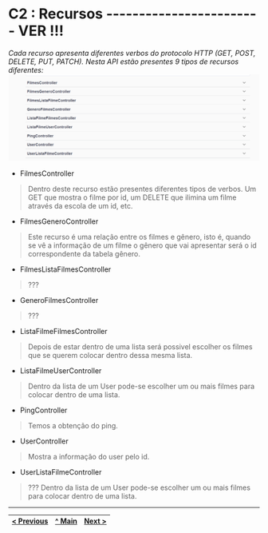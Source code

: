 # C2 : Recursos ------------------------ VER !!!

_Cada recurso apresenta diferentes verbos do protocolo HTTP (GET, POST, DELETE, PUT, PATCH)._
_Nesta API estão presentes 9 tipos de recursos diferentes:_
![System architecture](images/image8.png)
* FilmesController
> Dentro deste recurso estão presentes diferentes tipos de verbos. Um GET que mostra o filme por id, um DELETE que ilimina um filme através da escola de um id, etc. 

* FilmesGeneroController
> Este recurso é uma relação entre os filmes e gênero, isto é, quando se vê a informação de um filme o gênero que vai apresentar será o id correspondente da tabela gênero.

* FilmesListaFilmesController
> ???

* GeneroFilmesController
> ???

* ListaFilmeFilmesController
> Depois de estar dentro de uma lista será possivel escolher os filmes que se querem colocar dentro dessa mesma lista.

* ListaFilmeUserController
> Dentro da lista de um User pode-se escolher um ou mais filmes para colocar dentro de uma lista.

* PingController
> Temos a obtenção do ping.

* UserController
> Mostra a informação do user pelo id.

* UserListaFilmeController
> ???  Dentro da lista de um User pode-se escolher um ou mais filmes para colocar dentro de uma lista.

---
[< Previous](c1.md) | [^ Main](../../../) | [Next >](c3.md)
:--- | :---: | ---: 
